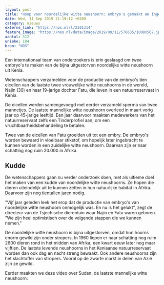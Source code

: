 ```yaml
---
layout: post
title: "Hoop voor noordelijke witte neushoorn: embryo's gemaakt en ingevroren"
date: Wed, 11 Sep 2019 21:19:12 +0200
category: nieuws
externe_link: "https://nos.nl/l/2301314"
feature_image: "https://nos.nl/data/image/2019/09/11/576635/1008x567.jpg"
aantal: 312
unieke: 184
bron: "NOS"
---
```


<p>Een internationaal team van onderzoekers is erin geslaagd om twee embryo's te maken van de bijna uitgestorven noordelijke witte neushoorn uit Kenia.</p>
<p>Wetenschappers verzamelden voor de productie van de embryo's tien eicellen van de laatste twee vrouwelijke witte neushoorns in de wereld, Najin (30) en haar 19-jarige dochter Fatu, die leven in een natuurreservaat in Kenia.</p>
<p>De eicellen werden samengevoegd met eerder verzameld sperma van twee mannetjes. De laatste mannelijke witte neushoorn overleed in maart vorig jaar op 45-jarige leeftijd. Een jaar daarvoor maakten medewerkers van het natuurreservaat zelfs een Tinderprofiel aan, om een vruchtbaarheidsbehandeling te betalen.</p>
<p>Twee van de eicellen van Fatu groeiden uit tot een embry. De embryo's worden bewaard in vloeibaar stikstof, om hopelijk later ingebracht te kunnen worden in een zuidelijke witte neushoorn. Daarvan zijn er naar schatting nog ruim 20.000 in Afrika.</p>
<h2>Kudde</h2>
<p>De wetenschappers gaan nu verder onderzoek doen, met als ultieme doel het maken van een kudde van noordelijke witte neushoorns. Ze hopen die dieren uiteindelijk uit te kunnen zetten in hun natuurlijke habitat in Afrika. Daarvoor zijn nog tientallen jaren nodig.</p>
<p>"Vijf jaar geleden leek het erop dat de productie van embryo's van noordelijke witte neushoorn onmogelijk was. En nu is het gelukt", zegt de directeur van de Tsjechische dierentuin waar Najin en Fatu waren geboren. "We zijn heel optimistisch over de volgende stappen die we kunnen nemen."</p>
<p>De noordelijke witte neushoorn is bijna uitgestorven, omdat hun hoorns enorm gewild zijn onder stropers. In 1960 liepen er naar schatting nog ruim 2600 dieren rond in het midden van Afrika, een kwart eeuw later nog maar vijftien. De laatste levende neushoorns in het Keniaanse natuurreservaat worden dan ook dag en nacht streng bewaakt. Ook andere neushoorns zijn het slachtoffer van stropers. Vooral op de zwarte markt in delen van Azië zijn ze gewild.</p>
<p>Eerder maakten we deze video over Sudan, de laatste mannelijke witte neushoorn:</p>
